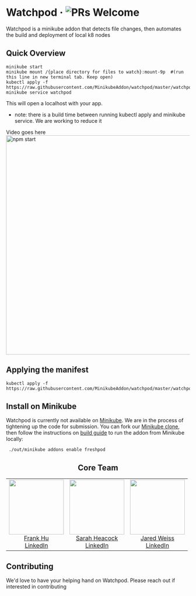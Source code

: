 # Watchpod &middot; ![PRs Welcome](https://img.shields.io/badge/PRs-welcome-brightgreen.svg)

Watchpod is a minikube addon that detects file changes, then automates the build and deployment of local k8 nodes

[Minikube]: https://github.com/kubernetes/minikube
[Minikube clone]: https://github.com/MinikubeAddon/minikube
[build guide]: https://github.com/kubernetes/minikube/blob/master/docs/contributors/build_guide.md

## Quick Overview

```
minikube start
minikube mount /{place directory for files to watch}:mount-9p  #(run this line in new terminal tab. Keep open)
kubectl apply -f https://raw.githubusercontent.com/MinikubeAddon/watchpod/master/watchpod.yaml
minikube service watchpod
```

This will open a localhost with your app. 
- note: there is a build time between running kubectl apply and minikube service. We are working to reduce it

Video goes here
<img src='https://cdn.rawgit.com/MinikubeAddon/watchpod/c11e3bf7/Watchpod-first-vid.mp4' width='600' alt='npm start'>

## Applying the manifest 

```
kubectl apply -f https://raw.githubusercontent.com/MinikubeAddon/watchpod/master/watchpod.yaml
```

## Install on Minikube

Watchpod is currently not available on [Minikube]. We are in the process of tightening up the code for submission.
You can fork our [Minikube clone], then follow the instructions on [build guide] to run the addon from Minikube locally:

```
 ./out/minikube addons enable freshpod
```


<h2 align="center">Core Team</h2> 

<table style="margin: auto"> 
 <tbody> 
  <tr> 
   <td align="center" valign="top"> 
    <img width="150" height="150" src="https://github.com/ASimpleHuman.png?s=150"> 
    <br>
    <a href="https://github.com/ASimpleHuman"> Frank Hu </a>
    <br>
    <a href="https://www.linkedin.com/in/frankjunhu/"> LinkedIn </a>  
   </td>
   <td align="center" valign="top"> 
    <img width="150" height="150" src="https://github.com/sarahheacock.png?s=150"> 
    <br>
    <a href="https://github.com/sarahheacock"> Sarah Heacock </a>
    <br>
    <a href="https://www.linkedin.com/in/sarah-heacock-ab8677126"/> LinkedIn </a>  
   </td>
   <td align="center" valign="top"> 
    <img width="150" height="150" src="https://github.com/jmw1493.png?s=150"> 
    <br>
    <a href="https://github.com/jmw1493"> Jared Weiss </a> 
    <br>
    <a href="https://www.linkedin.com/in/jaredmweiss/"> LinkedIn </a>  
   </td>
  </tr> 
 </tbody> 
</table> 


## Contributing

We'd love to have your helping hand on Watchpod. Please reach out if interested in contributing

